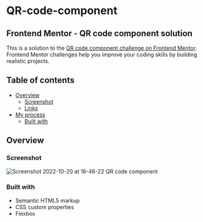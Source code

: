 # QR-code-component

## Frontend Mentor - QR code component solution

This is a solution to the [QR code component challenge on Frontend Mentor](https://www.frontendmentor.io/challenges/qr-code-component-iux_sIO_H). Frontend Mentor challenges help you improve your coding skills by building realistic projects. 

## Table of contents

- [Overview](#overview)
  - [Screenshot](#screenshot)
  - [Links](#links)
- [My process](#my-process)
  - [Built with](#built-with)

## Overview

### Screenshot
![Screenshot 2022-10-20 at 16-46-22 QR code component](https://user-images.githubusercontent.com/116254117/196954590-e5573ddf-8135-46f1-859d-c97bab6d447e.png)

### Built with

- Semantic HTML5 markup
- CSS custom properties
- Flexbox

